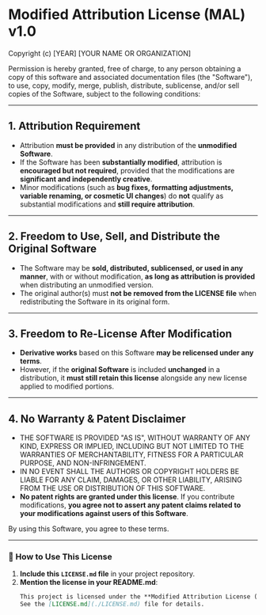 # **Modified Attribution License (MAL) v1.0**  
Copyright (c) [YEAR] [YOUR NAME OR ORGANIZATION]  

Permission is hereby granted, free of charge, to any person obtaining a copy of this software and associated documentation files (the "Software"), to use, copy, modify, merge, publish, distribute, sublicense, and/or sell copies of the Software, subject to the following conditions:  

---

## **1. Attribution Requirement**  
- Attribution **must be provided** in any distribution of the **unmodified Software**.  
- If the Software has been **substantially modified**, attribution is **encouraged but not required**, provided that the modifications are **significant and independently creative**.  
- Minor modifications (such as **bug fixes, formatting adjustments, variable renaming, or cosmetic UI changes**) do **not** qualify as substantial modifications and **still require attribution**.  

---

## **2. Freedom to Use, Sell, and Distribute the Original Software**  
- The Software may be **sold, distributed, sublicensed, or used in any manner**, with or without modification, **as long as attribution is provided** when distributing an unmodified version.  
- The original author(s) must **not be removed from the LICENSE file** when redistributing the Software in its original form.  

---

## **3. Freedom to Re-License After Modification**  
- **Derivative works** based on this Software **may be relicensed under any terms**.  
- However, if the **original Software** is included **unchanged** in a distribution, it **must still retain this license** alongside any new license applied to modified portions.  

---

## **4. No Warranty & Patent Disclaimer**  
- THE SOFTWARE IS PROVIDED "AS IS", WITHOUT WARRANTY OF ANY KIND, EXPRESS OR IMPLIED, INCLUDING BUT NOT LIMITED TO THE WARRANTIES OF MERCHANTABILITY, FITNESS FOR A PARTICULAR PURPOSE, AND NON-INFRINGEMENT.  
- IN NO EVENT SHALL THE AUTHORS OR COPYRIGHT HOLDERS BE LIABLE FOR ANY CLAIM, DAMAGES, OR OTHER LIABILITY, ARISING FROM THE USE OR DISTRIBUTION OF THIS SOFTWARE.  
- **No patent rights are granted under this license**. If you contribute modifications, **you agree not to assert any patent claims related to your modifications against users of this Software**.  

By using this Software, you agree to these terms.  

---

### **📌 How to Use This License**
1. **Include this `LICENSE.md` file** in your project repository.  
2. **Mention the license in your README.md**:
   ```md
   This project is licensed under the **Modified Attribution License (MAL) v1.0**.  
   See the [LICENSE.md](./LICENSE.md) file for details.
